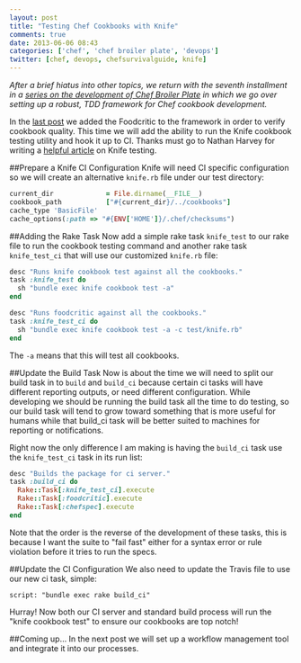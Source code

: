 ```yaml
---
layout: post
title: "Testing Chef Cookbooks with Knife"
comments: true
date: 2013-06-06 08:43
categories: ['chef', 'chef broiler plate', 'devops']
twitter: [chef, devops, chefsurvivalguide, knife]
---
```


*After a brief hiatus into other topics, we return with the seventh installment in a [series on the development of Chef Broiler Plate](http://neverstopbuilding.net/blog/categories/chef-broiler-plate/) in which we go over setting up a robust, TDD framework for Chef cookbook development.*

In the [last post](http://neverstopbuilding.net/foodcritic/) we added the Foodcritic to the framework in order to verify cookbook quality. This time we will add the ability to run the Knife cookbook testing utility and hook it up to CI. Thanks must go to Nathan Harvey for writing a [helpful article](http://www.nathenharvey.com/blog/2012/07/06/mvt-knife-test-and-travisci) on Knife testing.

##Prepare a Knife CI Configuration
Knife will need CI specific configuration so we will create an alternative `knife.rb` file under our test directory:

```ruby
current_dir             = File.dirname(__FILE__)
cookbook_path           ["#{current_dir}/../cookbooks"]
cache_type 'BasicFile'
cache_options(:path => "#{ENV['HOME']}/.chef/checksums")
```

##Adding the Rake Task
Now add a simple rake task `knife_test` to our rake file to run the cookbook testing command and another rake task `knife_test_ci` that will use our customized `knife.rb` file:

```ruby
desc "Runs knife cookbook test against all the cookbooks."
task :knife_test do
  sh "bundle exec knife cookbook test -a"
end

desc "Runs foodcritic against all the cookbooks."
task :knife_test_ci do
  sh "bundle exec knife cookbook test -a -c test/knife.rb"
end
```

The `-a` means that this will test all cookbooks.

##Update the Build Task
Now is about the time we will need to split our build task in to `build` and `build_ci` because certain ci tasks will have different reporting outputs, or need different configuration. While developing we should be running the build task all the time to do testing, so our build task will tend to grow toward something that is more useful for humans while that build_ci task will be better suited to machines for reporting or notifications.

Right now the only difference I am making is having the `build_ci` task use the `knife_test_ci` task in its run list:

```ruby
desc "Builds the package for ci server."
task :build_ci do
  Rake::Task[:knife_test_ci].execute
  Rake::Task[:foodcritic].execute
  Rake::Task[:chefspec].execute
end
```

Note that the order is the reverse of the development of these tasks, this is because I want the suite to "fail fast" either for a syntax error or rule violation before it tries to run the specs.

##Update the CI Configuration
We also need to update the Travis file to use our new ci task, simple:

    script: "bundle exec rake build_ci"

Hurray! Now both our CI server and standard build process will run the "knife cookbook test" to ensure our cookbooks are top notch!

##Coming up…
In the next post we will set up a workflow management tool and integrate it into our processes.


